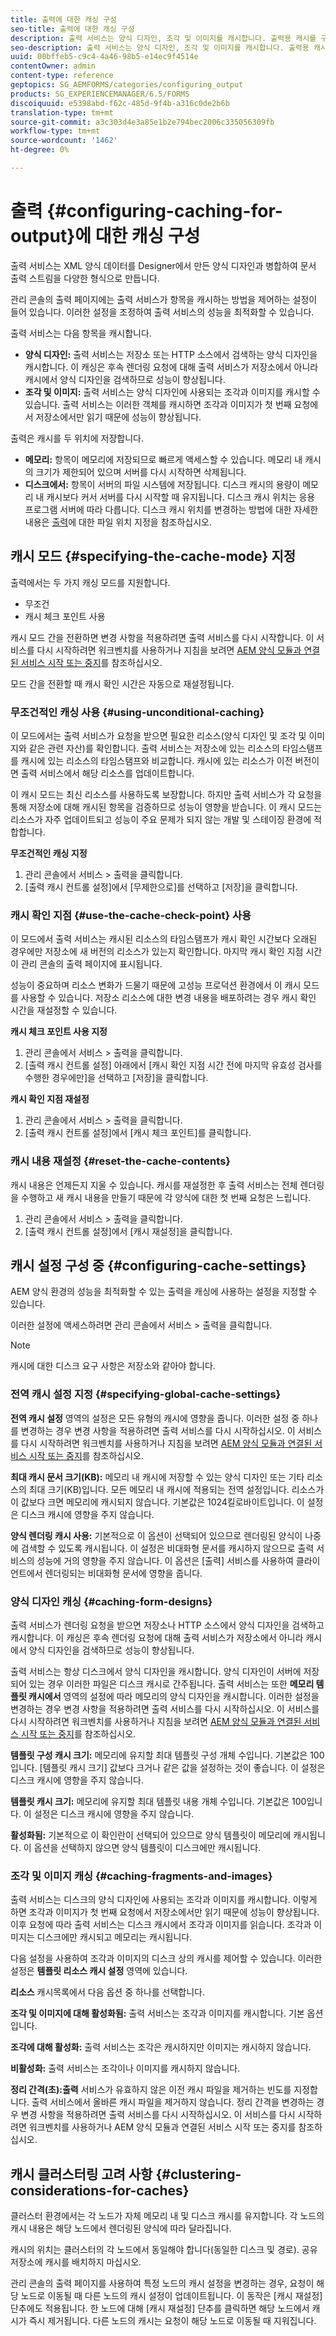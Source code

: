 ```yaml
---
title: 출력에 대한 캐싱 구성
seo-title: 출력에 대한 캐싱 구성
description: 출력 서비스는 양식 디자인, 조각 및 이미지를 캐시합니다. 출력용 캐시를 구성하는 방법을 알아봅니다.
seo-description: 출력 서비스는 양식 디자인, 조각 및 이미지를 캐시합니다. 출력용 캐시를 구성하는 방법을 알아봅니다.
uuid: 00bffeb5-c9c4-4a46-98b5-e14ec9f4514e
contentOwner: admin
content-type: reference
geptopics: SG_AEMFORMS/categories/configuring_output
products: SG_EXPERIENCEMANAGER/6.5/FORMS
discoiquuid: e5398abd-f62c-485d-9f4b-a316c0de2b6b
translation-type: tm+mt
source-git-commit: a3c303d4e3a85e1b2e794bec2006c335056309fb
workflow-type: tm+mt
source-wordcount: '1462'
ht-degree: 0%

---
```



# 출력 {#configuring-caching-for-output}에 대한 캐싱 구성

출력 서비스는 XML 양식 데이터를 Designer에서 만든 양식 디자인과 병합하여 문서 출력 스트림을 다양한 형식으로 만듭니다.

관리 콘솔의 출력 페이지에는 출력 서비스가 항목을 캐시하는 방법을 제어하는 설정이 들어 있습니다. 이러한 설정을 조정하여 출력 서비스의 성능을 최적화할 수 있습니다.

출력 서비스는 다음 항목을 캐시합니다.

* **양식 디자인:** 출력 서비스는 저장소 또는 HTTP 소스에서 검색하는 양식 디자인을 캐시합니다. 이 캐싱은 후속 렌더링 요청에 대해 출력 서비스가 저장소에서 아니라 캐시에서 양식 디자인을 검색하므로 성능이 향상됩니다.
* **조각 및 이미지:** 출력 서비스는 양식 디자인에 사용되는 조각과 이미지를 캐시할 수 있습니다. 출력 서비스는 이러한 객체를 캐시하면 조각과 이미지가 첫 번째 요청에서 저장소에서만 읽기 때문에 성능이 향상됩니다.

출력은 캐시를 두 위치에 저장합니다.

* **메모리:** 항목이 메모리에 저장되므로 빠르게 액세스할 수 있습니다. 메모리 내 캐시의 크기가 제한되어 있으며 서버를 다시 시작하면 삭제됩니다.
* **디스크에서:** 항목이 서버의 파일 시스템에 저장됩니다. 디스크 캐시의 용량이 메모리 내 캐시보다 커서 서버를 다시 시작할 때 유지됩니다. 디스크 캐시 위치는 응용 프로그램 서버에 따라 다릅니다. 디스크 캐시 위치를 변경하는 방법에 대한 자세한 내용은 [출력](/help/forms/using/admin-help/specify-file-locations-output.md#specify-file-locations-for-output)에 대한 파일 위치 지정을 참조하십시오.

## 캐시 모드 {#specifying-the-cache-mode} 지정

출력에서는 두 가지 캐싱 모드를 지원합니다.

* 무조건
* 캐시 체크 포인트 사용

캐시 모드 간을 전환하면 변경 사항을 적용하려면 출력 서비스를 다시 시작합니다. 이 서비스를 다시 시작하려면 워크벤치를 사용하거나 지침을 보려면 [AEM 양식 모듈과 연결된 서비스 시작 또는 중지](/help/forms/using/admin-help/starting-stopping-services.md#start-or-stop-the-services-associated-with-aem-forms-modules)를 참조하십시오.

모드 간을 전환할 때 캐시 확인 시간은 자동으로 재설정됩니다.

### 무조건적인 캐싱 사용 {#using-unconditional-caching}

이 모드에서는 출력 서비스가 요청을 받으면 필요한 리소스(양식 디자인 및 조각 및 이미지와 같은 관련 자산)를 확인합니다. 출력 서비스는 저장소에 있는 리소스의 타임스탬프를 캐시에 있는 리소스의 타임스탬프와 비교합니다. 캐시에 있는 리소스가 이전 버전이면 출력 서비스에서 해당 리소스를 업데이트합니다.

이 캐시 모드는 최신 리소스를 사용하도록 보장합니다. 하지만 출력 서비스가 각 요청을 통해 저장소에 대해 캐시된 항목을 검증하므로 성능이 영향을 받습니다. 이 캐시 모드는 리소스가 자주 업데이트되고 성능이 주요 문제가 되지 않는 개발 및 스테이징 환경에 적합합니다.

**무조건적인 캐싱 지정**

1. 관리 콘솔에서 서비스 > 출력을 클릭합니다.
1. [출력 캐시 컨트롤 설정]에서 [무제한으로]를 선택하고 [저장]을 클릭합니다.

### 캐시 확인 지점 {#use-the-cache-check-point} 사용

이 모드에서 출력 서비스는 캐시된 리소스의 타임스탬프가 캐시 확인 시간보다 오래된 경우에만 저장소에 새 버전의 리소스가 있는지 확인합니다. 마지막 캐시 확인 지점 시간이 관리 콘솔의 출력 페이지에 표시됩니다.

성능이 중요하며 리소스 변화가 드물기 때문에 고성능 프로덕션 환경에서 이 캐시 모드를 사용할 수 있습니다. 저장소 리소스에 대한 변경 내용을 배포하려는 경우 캐시 확인 시간을 재설정할 수 있습니다.

**캐시 체크 포인트 사용 지정**

1. 관리 콘솔에서 서비스 > 출력을 클릭합니다.
1. [출력 캐시 컨트롤 설정] 아래에서 [캐시 확인 지점 시간 전에 마지막 유효성 검사를 수행한 경우에만]을 선택하고 [저장]을 클릭합니다.

**캐시 확인 지점 재설정**

1. 관리 콘솔에서 서비스 > 출력을 클릭합니다.
1. [출력 캐시 컨트롤 설정]에서 [캐시 체크 포인트]를 클릭합니다.

### 캐시 내용 재설정 {#reset-the-cache-contents}

캐시 내용은 언제든지 지울 수 있습니다. 캐시를 재설정한 후 출력 서비스는 전체 렌더링을 수행하고 새 캐시 내용을 만들기 때문에 각 양식에 대한 첫 번째 요청은 느립니다.

1. 관리 콘솔에서 서비스 > 출력을 클릭합니다.
1. [출력 캐시 컨트롤 설정]에서 [캐시 재설정]을 클릭합니다.

## 캐시 설정 구성 중 {#configuring-cache-settings}

AEM 양식 환경의 성능을 최적화할 수 있는 출력을 캐싱에 사용하는 설정을 지정할 수 있습니다.

이러한 설정에 액세스하려면 관리 콘솔에서 서비스 > 출력을 클릭합니다.

>[!NOTE]
>
>캐시에 대한 디스크 요구 사항은 저장소와 같아야 합니다.

### 전역 캐시 설정 지정 {#specifying-global-cache-settings}

**전역 캐시 설정** 영역의 설정은 모든 유형의 캐시에 영향을 줍니다. 이러한 설정 중 하나를 변경하는 경우 변경 사항을 적용하려면 출력 서비스를 다시 시작하십시오. 이 서비스를 다시 시작하려면 워크벤치를 사용하거나 지침을 보려면 [AEM 양식 모듈과 연결된 서비스 시작 또는 중지](/help/forms/using/admin-help/starting-stopping-services.md#start-or-stop-the-services-associated-with-aem-forms-modules)를 참조하십시오.

**최대 캐시 문서 크기(KB):** 메모리 내 캐시에 저장할 수 있는 양식 디자인 또는 기타 리소스의 최대 크기(KB)입니다. 모든 메모리 내 캐시에 적용되는 전역 설정입니다. 리소스가 이 값보다 크면 메모리에 캐시되지 않습니다. 기본값은 1024킬로바이트입니다. 이 설정은 디스크 캐시에 영향을 주지 않습니다.

**양식 렌더링 캐시 사용:** 기본적으로 이 옵션이 선택되어 있으므로 렌더링된 양식이 나중에 검색할 수 있도록 캐시됩니다. 이 설정은 비대화형 문서를 캐시하지 않으므로 출력 서비스의 성능에 거의 영향을 주지 않습니다. 이 옵션은 [출력] 서비스를 사용하여 클라이언트에서 렌더링되는 비대화형 문서에 영향을 줍니다.

### 양식 디자인 캐싱 {#caching-form-designs}

출력 서비스가 렌더링 요청을 받으면 저장소나 HTTP 소스에서 양식 디자인을 검색하고 캐시합니다. 이 캐싱은 후속 렌더링 요청에 대해 출력 서비스가 저장소에서 아니라 캐시에서 양식 디자인을 검색하므로 성능이 향상됩니다.

출력 서비스는 항상 디스크에서 양식 디자인을 캐시합니다. 양식 디자인이 서버에 저장되어 있는 경우 이러한 파일은 디스크 캐시로 간주됩니다. 출력 서비스는 또한 **메모리 템플릿 캐시에서** 영역의 설정에 따라 메모리의 양식 디자인을 캐시합니다. 이러한 설정을 변경하는 경우 변경 사항을 적용하려면 출력 서비스를 다시 시작하십시오. 이 서비스를 다시 시작하려면 워크벤치를 사용하거나 지침을 보려면 [AEM 양식 모듈과 연결된 서비스 시작 또는 중지](/help/forms/using/admin-help/starting-stopping-services.md#start-or-stop-the-services-associated-with-aem-forms-modules)를 참조하십시오.

**템플릿 구성 캐시 크기:** 메모리에 유지할 최대 템플릿 구성 개체 수입니다. 기본값은 100입니다. [템플릿 캐시 크기] 값보다 크거나 같은 값을 설정하는 것이 좋습니다. 이 설정은 디스크 캐시에 영향을 주지 않습니다.

**템플릿 캐시 크기:** 메모리에 유지할 최대 템플릿 내용 개체 수입니다. 기본값은 100입니다. 이 설정은 디스크 캐시에 영향을 주지 않습니다.

**활성화됨:** 기본적으로 이 확인란이 선택되어 있으므로 양식 템플릿이 메모리에 캐시됩니다. 이 옵션을 선택하지 않으면 양식 템플릿이 디스크에만 캐시됩니다.

### 조각 및 이미지 캐싱 {#caching-fragments-and-images}

출력 서비스는 디스크의 양식 디자인에 사용되는 조각과 이미지를 캐시합니다. 이렇게 하면 조각과 이미지가 첫 번째 요청에서 저장소에서만 읽기 때문에 성능이 향상됩니다. 이후 요청에 따라 출력 서비스는 디스크 캐시에서 조각과 이미지를 읽습니다. 조각과 이미지는 디스크에만 캐시되고 메모리는 캐시됩니다.

다음 설정을 사용하여 조각과 이미지의 디스크 상의 캐시를 제어할 수 있습니다. 이러한 설정은 **템플릿 리소스 캐시 설정** 영역에 있습니다.

**리소스** 캐시목록에서 다음 옵션 중 하나를 선택합니다.

**조각 및 이미지에 대해 활성화됨:** 출력 서비스는 조각과 이미지를 캐시합니다. 기본 옵션입니다.

**조각에 대해 활성화:** 출력 서비스는 조각은 캐시하지만 이미지는 캐시하지 않습니다.

**비활성화:** 출력 서비스는 조각이나 이미지를 캐시하지 않습니다.

**정리 간격(초):출력** 서비스가 유효하지 않은 이전 캐시 파일을 제거하는 빈도를 지정합니다. 출력 서비스에서 올바른 캐시 파일을 제거하지 않습니다. 정리 간격을 변경하는 경우 변경 사항을 적용하려면 출력 서비스를 다시 시작하십시오. 이 서비스를 다시 시작하려면 워크벤치를 사용하거나 AEM 양식 모듈과 연결된 서비스 시작 또는 중지를 참조하십시오.

## 캐시 클러스터링 고려 사항 {#clustering-considerations-for-caches}

클러스터 환경에서는 각 노드가 자체 메모리 내 및 디스크 캐시를 유지합니다. 각 노드의 캐시 내용은 해당 노드에서 렌더링된 양식에 따라 달라집니다.

캐시의 위치는 클러스터의 각 노드에서 동일해야 합니다(동일한 디스크 및 경로). 공유 저장소에 캐시를 배치하지 마십시오.

관리 콘솔의 출력 페이지를 사용하여 특정 노드의 캐시 설정을 변경하는 경우, 요청이 해당 노드로 이동될 때 다른 노드의 캐시 설정이 업데이트됩니다. 이 동작은 [캐시 재설정] 단추에도 적용됩니다. 한 노드에 대해 [캐시 재설정] 단추를 클릭하면 해당 노드에서 캐시가 즉시 제거됩니다. 다른 노드의 캐시는 요청이 해당 노드로 이동될 때 지워집니다.
